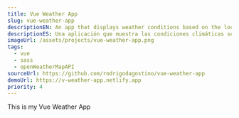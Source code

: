 ```yaml
---
title: Vue Weather App
slug: vue-weather-app
descriptionEN: An app that displays weather conditions based on the location you have entered. Colors will change depending on the weather conditions and the time of day.
descriptionES: Una aplicación que muestra las condiciones climáticas según la ubicación que ingreses. Los colores cambiarán según las condiciones climáticas y la hora del día.
imageUrl: /assets/projects/vue-weather-app.png
tags:
  - vue
  - sass
  - openWeatherMapAPI
sourceUrl: https://github.com/rodrigodagostino/vue-weather-app
demoUrl: https://v-weather-app.netlify.app
priority: 4
---
```


This is my Vue Weather App
